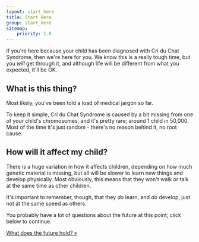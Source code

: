 ```yaml
---
layout: start_here
title: Start Here
group: start_here
sitemap:
    priority: 1.0
---
```


If you're here because your child has been diagnosed with Cri du Chat Syndrome, then
we're here for you. We know this is a really tough time, but you <em>will</em> get through it, and
although life will be different from what you expected, it'll be OK.

## What is this thing?

Most likely, you've been told a load of medical jargon so far. 

To keep it simple, Cri du Chat Syndrome is caused by a bit missing from one of your 
child's chromosomes, and it's pretty rare; around 1 child in 50,000. Most of the time
it's just random - there's no reason behind it, no root cause.

## How will it affect my child?

There is a huge variation in how it affects children, depending on how much genetic 
material is missing, but all will be slower to learn new things and develop physically.
Most obviously, this means that they won't walk or talk at the same time as other 
children. 

It's important to remember, though, that they <em>do</em> learn, and <em>do</em> develop,
just not at the same speed as others.

You probably have a lot of questions about the future at this point; click below to continue.

<a href='future.html' class='btn btn-primary'>What does the future hold? &raquo;</a>